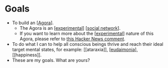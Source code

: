 # Goals

- To build an [[Agora]].
  - The Agora is an [[experimental]] [[social network]].
  - If you want to learn more about the [[experimental]] nature of this Agora, please refer to [this Hacker News comment](https://news.ycombinator.com/item?id=25577016).
- To do what I can to help all conscious beings thrive and reach their ideal target mental states, for example: [[ataraxia]], [[eudaimonia]], [[happiness]].
- These are my goals. What are yours?

[//begin]: # "Autogenerated link references for markdown compatibility"
[Agora]: agora "Agora"
[experimental]: experimental "Experimental"
[social network]: social-network "Social Network"
[eudaimonia]: eudaimonia "Eudaimonia"
[//end]: # "Autogenerated link references"